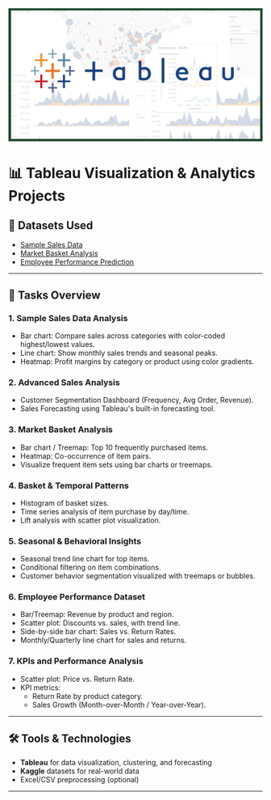 
<img src = "Tableau/Images/tabimg.png" height=60% width=100%>

<br>

  <h1>📊 Tableau Visualization & Analytics Projects</h1>

  <h2>🔗 Datasets Used</h2>
  <ul>
    <li><a href="https://www.kaggle.com/datasets/kyanyoga/sample-sales-data" target="_blank">Sample Sales Data</a></li>
    <li><a href="https://www.kaggle.com/datasets/aslanahmedov/market-basket-analysis" target="_blank">Market Basket Analysis</a></li>
    <li><a href="https://www.kaggle.com/datasets/gauravduttakiit/employee-performance-prediction" target="_blank">Employee Performance Prediction</a></li>
  </ul>

  <hr>

  <h2>📁 Tasks Overview</h2>

  <h3>1. Sample Sales Data Analysis</h3>
  <ul>
    <li>Bar chart: Compare sales across categories with color-coded highest/lowest values.</li>
    <li>Line chart: Show monthly sales trends and seasonal peaks.</li>
    <li>Heatmap: Profit margins by category or product using color gradients.</li>
  </ul>

  <h3>2. Advanced Sales Analysis</h3>
  <ul>
    <li>Customer Segmentation Dashboard (Frequency, Avg Order, Revenue).</li>
    <li>Sales Forecasting using Tableau's built-in forecasting tool.</li>
  </ul>

  <h3>3. Market Basket Analysis</h3>
  <ul>
    <li>Bar chart / Treemap: Top 10 frequently purchased items.</li>
    <li>Heatmap: Co-occurrence of item pairs.</li>
    <li>Visualize frequent item sets using bar charts or treemaps.</li>
  </ul>

  <h3>4. Basket & Temporal Patterns</h3>
  <ul>
    <li>Histogram of basket sizes.</li>
    <li>Time series analysis of item purchase by day/time.</li>
    <li>Lift analysis with scatter plot visualization.</li>
  </ul>

  <h3>5. Seasonal & Behavioral Insights</h3>
  <ul>
    <li>Seasonal trend line chart for top items.</li>
    <li>Conditional filtering on item combinations.</li>
    <li>Customer behavior segmentation visualized with treemaps or bubbles.</li>
  </ul>

  <h3>6. Employee Performance Dataset</h3>
  <ul>
    <li>Bar/Treemap: Revenue by product and region.</li>
    <li>Scatter plot: Discounts vs. sales, with trend line.</li>
    <li>Side-by-side bar chart: Sales vs. Return Rates.</li>
    <li>Monthly/Quarterly line chart for sales and returns.</li>
  </ul>

  <h3>7. KPIs and Performance Analysis</h3>
  <ul>
    <li>Scatter plot: Price vs. Return Rate.</li>
    <li>KPI metrics:
      <ul>
        <li>Return Rate by product category.</li>
        <li>Sales Growth (Month-over-Month / Year-over-Year).</li>
      </ul>
    </li>
  </ul>

  <hr>

  <h2>🛠 Tools & Technologies</h2>
  <ul>
    <li><strong>Tableau</strong> for data visualization, clustering, and forecasting</li>
    <li><strong>Kaggle</strong> datasets for real-world data</li>
    <li>Excel/CSV preprocessing (optional)</li>
  </ul>

  <hr>
